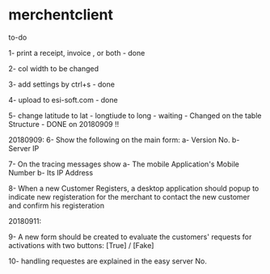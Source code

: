 # merchentclient

to-do

1- print a receipt, invoice , or both - done

2- col width to be changed

3- add settings by ctrl+s - done

4- upload to esi-soft.com - done

5-  change latitude to lat - longtiude to long  - waiting - Changed on the table Structure - DONE on 20180909 !!

20180909:
6-  Show the following on the main form:
    a-  Version No.
    b-  Server IP
    
7-  On the tracing messages show 
    a-  The mobile Application's Mobile Number 
    b-  Its IP Address

8-  When a new Customer Registers, a desktop application should popup to indicate new registeration for the merchant to contact the new customer and confirm his registeration

20180911:

9-  A new form should be created to evaluate the customers' requests for activations with two buttons: [True] / [Fake]

10- handling requestes are explained in the easy server No. 
